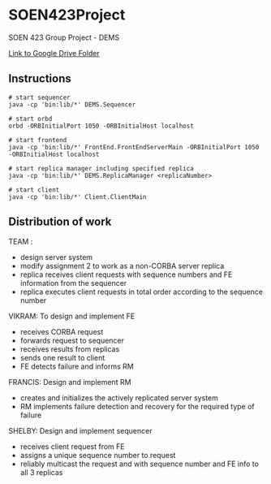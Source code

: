 # SOEN423Project

SOEN 423 Group Project - DEMS

[Link to Google Drive Folder](https://drive.google.com/drive/folders/1a_pQnYdVTQ2WMDOOZDDUdrWAXBgGCZk6?usp=sharing)

## Instructions

```shell
# start sequencer
java -cp 'bin:lib/*' DEMS.Sequencer

# start orbd
orbd -ORBInitialPort 1050 -ORBInitialHost localhost

# start frontend
java -cp 'bin:lib/*' FrontEnd.FrontEndServerMain -ORBInitialPort 1050 -ORBInitialHost localhost

# start replica manager including specified replica
java -cp 'bin:lib/*' DEMS.ReplicaManager <replicaNumber>

# start client
java -cp 'bin:lib/*' Client.ClientMain
```

## Distribution of work

TEAM :
- design server system
- modify assignment 2 to work as a non-CORBA server replica
- replica receives client requests with sequence numbers and FE information from the sequencer
- replica executes client requests in total order according to the sequence number

VIKRAM: To design and implement FE
- receives CORBA request
- forwards request to sequencer
- receives results from replicas
- sends one result to client
- FE detects failure and informs RM

FRANCIS: Design and implement RM
- creates and initializes the actively replicated server system
- RM implements failure detection and recovery for the required type of failure

SHELBY: Design and implement sequencer
- receives client request from FE
- assigns a unique sequence number to request
- reliably multicast the request and with sequence number and FE info to all 3 replicas
